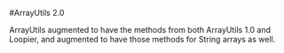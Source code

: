 #ArrayUtils 2.0

ArrayUtils augmented to have the methods from both ArrayUtils 1.0 and Loopier, and augmented to have those methods for String arrays as well.